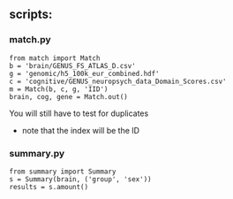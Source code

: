 ## scripts:
### match.py
    from match import Match
    b = 'brain/GENUS_FS_ATLAS_D.csv'
    g = 'genomic/h5_100k_eur_combined.hdf'
    c = 'cognitive/GENUS_neuropsych_data_Domain_Scores.csv'
    m = Match(b, c, g, 'IID')
    brain, cog, gene = Match.out()
You will still have to test for duplicates
* note that the index will be the ID
### summary.py
    from summary import Summary
    s = Summary(brain, ('group', 'sex'))
    results = s.amount()
    
